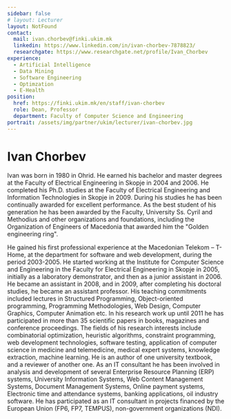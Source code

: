 ```yaml
---
sidebar: false
# layout: Lecturer
layout: NotFound
contact:
  mail: ivan.chorbev@finki.ukim.mk
  linkedin: https://www.linkedin.com/in/ivan-chorbev-7878823/
  researchgate: https://www.researchgate.net/profile/Ivan_Chorbev
experience:
  - Artificial Intelligence
  - Data Mining
  - Software Engineering
  - Optimzation
  - E-Health
position:
  href: https://finki.ukim.mk/en/staff/ivan-chorbev
  role: Dean, Professor
  department: Faculty of Computer Science and Engineering
portrait: /assets/img/partner/ukim/lecturer/ivan-chorbev.jpg
---
```


# Ivan Chorbev

Ivan was born in 1980 in Ohrid.
He earned his bachelor and master degrees at the Faculty of Electrical Engineering in Skopje in 2004 and 2006.
He completed his Ph.D. studies at the Faculty of Electrical Engineering and Information Technologies in Skopje in 2009.
During his studies he has been continually awarded for excellent performance.
As the best student of his generation he has been awarded by the Faculty, University Ss. Cyril and Methodius and other organizations and foundations, including the Organization of Engineers of Macedonia that awarded him the "Golden engineering ring".

<!-- more -->

He gained his first professional experience at the Macedonian Telekom – T-Home, at the department for software and web development, during the period 2003-2005.
He started working at the Institute for Computer Science and Engineering in the Faculty for Electrical Engineering in Skopje in 2005, initially as a laboratory demonstrator, and then as a junior assistant in 2006.
He became an assistant in 2008, and in 2009, after completing his doctoral studies, he became an assistant professor.
His teaching commitments included lectures in Structured Programming, Object-oriented programming, Programming Methodologies, Web Design, Computer Graphics, Computer Animation etc.
In his research work up until 2011 he has participated in more than 35 scientific papers in books, magazines and conference proceedings.
The fields of his research interests include combinatorial optimization, heuristic algorithms, constraint programming, web development technologies, software testing, application of computer science in medicine and telemedicine, medical expert systems, knowledge extraction, machine learning.
He is an author of one university textbook, and a reviewer of another one.
As an IT consultant he has been involved in analysis and development of several Enterprise Resource Planning (ERP) systems, University Information Systems, Web Content Management Systems, Document Management Systems, Online payment systems, Electronic time and attendance systems, banking applications, oil industry software.
He has participated as an IT consultant in projects financed by the European Union (FP6, FP7, TEMPUS), non-government organizations (NDI).

